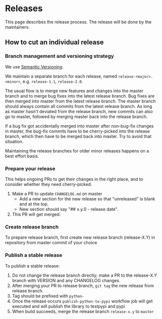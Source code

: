 # Releases

This page describes the release process. The release will be done by the maintainers.

## How to cut an individual release

### Branch management and versioning strategy

We use [Semantic Versioning](https://semver.org/).

We maintain a separate branch for each  release, named `release-<major>.<minor>`, e.g. `release-1.1`, `release-2.0`.

The usual flow is to merge new features and changes into the master branch and to merge bug fixes into the latest release branch. Bug fixes are then merged into master from the latest release branch. The master branch should always contain all commits from the latest release branch. As long as master hasn't deviated from the release branch, new commits can also go to master, followed by merging master back into the release branch.

If a bug fix got accidentally merged into master after non-bug-fix changes in master, the bug-fix commits have to be cherry-picked into the release branch, which then have to be merged back into master. Try to avoid that situation.

Maintaining the release branches for older minor releases happens on a best effort basis.

### Prepare your release

This helps ongoing PRs to get their changes in the right place, and to consider whether they need cherry-picked.

1. Make a PR to update `CHANGELOG.md` on master
   - Add a new section for the new release so that "unreleased" is blank and at the top.
   - New section should say "## x.y.0 - release date".
2. This PR will get merged.

### Create release branch

To prepare release branch, first create new release branch (release-X.Y) in repository from master commit of your choice

### Publish a stable release

To publish a stable release:

1. Do not change the release branch directly; make a PR to the release-X.Y branch with VERSION and any CHANGELOG changes.
2. After merging your PR to release branch, `git tag` the new release from release branch.
3. Tag should be prefixed with `python-`
4. Once the release occurs `publish-python-to-pypi` workflow job will get executed and will publish the library to testpypi and pypi
5. When build succeeds, merge the release branch `release-x.y` to `master`
